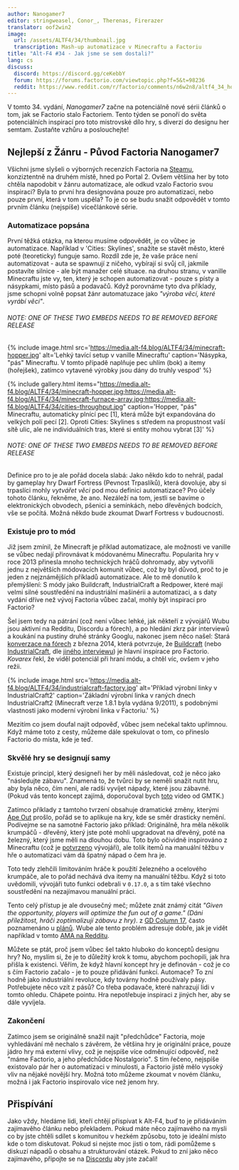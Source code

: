 ```yaml
---
author: Nanogamer7
editor: stringweasel, Conor_, Therenas, Firerazer
translator: oof2win2
image:
  url: /assets/ALTF4/34/thumbnail.jpg
  transcription: Mash-up automatizace v Minecraftu a Factoriu
title: "Alt-F4 #34 - Jak jsme se sem dostali?"
lang: cs
discuss:
  discord: https://discord.gg/ceKebbY
  forum: https://forums.factorio.com/viewtopic.php?f=5&t=98236
  reddit: https://www.reddit.com/r/factorio/comments/n6w2n8/altf4_34_how_did_we_get_here/
---
```


V tomto 34. vydání, *Nanogamer7* začne na potenciálně nové sérii článků o tom, jak se Factorio stalo Factoriem. Tento týden se ponoří do světa potenciálních inspirací pro toto mistrovské dílo hry, s diverzí do designu her semtam. Zustaňte vzhůru a poslouchejte!


## Nejlepší z Žánru - Původ Factoria <author>Nanogamer7</author>

Všichni jsme slyšeli o výborných recenzích Factoria na [Steamu](https://steamdb.info/stats/gameratings/), konziztentně na druhém místě, hned po Portal 2. Ovšem většina her by toto chtěla napodobit v žánru automatizace, ale odkud vzalo Factorio svou inspiraci? Byla to první hra designována pouze pro automatizaci, nebo pouze první, která v tom uspěla? To je co se budu snažit odpovědět v tomto prvním článku  (nejspíše) vícečlánkové série.

### Automatizace popsána

První těžká otázka, na kterou musíme odpovědět, je co vůbec je automatizace. Například v 'Cities: Skylines', snažíte se stavět město, které poté (teoreticky) funguje samo. Rozdíl zde je, že vaše práce není automatizovat - auta se spawnují z ničeho, vybírají si svůj cíl, jakmile postavíte silnice - ale být manažer celé situace. na druhou stranu, v vanille Minecraftu jste vy, ten, který je schopen automatizovat - pouze s písty a násypkami, místo pásů a podavačů.  Když porovnáme tyto dva příklady, jsme schopni volně popsat žánr automatuzace jako *"výroba věcí, které vyrábí věci"*.

###### NOTE: ONE OF THESE TWO EMBEDS NEEDS TO BE REMOVED BEFORE RELEASE

{% include image.html src='https://media.alt-f4.blog/ALTF4/34/minecraft-hopper.jpg' alt='Lehký tavící setup v vanille Minecraftu' caption='Násypka, "pás" Minecraftu. V tomto případě naplňuje pec uhlím (bok) a itemy (hořejšek), zatímco vytavené výrobky jsou dány do truhly vespod' %}

{% include gallery.html items="https://media.alt-f4.blog/ALTF4/34/minecraft-hopper.jpg;https://media.alt-f4.blog/ALTF4/34/minecraft-furnace-array.jpg;https://media.alt-f4.blog/ALTF4/34/cities-throughput.jpg" caption='Hopper, "pás" Minecraftu, automaticky plnící pec [1], která může být expandována do velkých polí pecí [2]. Oproti Cities: Skylines s středem na propustnost vaší sítě ulic, ale ne individuálních tras, které si entity mohou vybrat [3]' %}

###### NOTE: ONE OF THESE TWO EMBEDS NEEDS TO BE REMOVED BEFORE RELEASE

Definice pro to je ale pořád docela slabá: Jako někdo kdo to nehrál, padal by gameplay hry Dwarf Fortress (Pevnost Trpaslíků), která dovoluje, aby si trpaslíci mohly *vytvářet věci* pod mou definici automatizace? Pro účely tohoto článku, řekněme, že ano. Nezáleží na tom, jestli se bavíme o elektronických obvodech, pšenici a semínkách, nebo dřevěných bodcích, vše se počítá. Možná někdo bude zkoumat Dwarf Fortress v budoucnosti.

### Existuje pro to mód

Již jsem zmínil, že Minecraft je příklad automatizace, ale možnosti ve vanille se vůbec nedají přirovnávat k módovanému Minecraftu. Popularita hry v roce 2013 přinesla mnoho technických hráčů dohromady, aby vytvořili jednu z největších módovacích komunit vůbec, což by byl důvod, proč to je jeden z nejznámějších příkladů automatizace. Ale to mě donutilo k přemýšlení: S módy jako Buildcraft, IndustrialCraft a Redpower, které mají velmi silné soustředění na industriální mašinérii a automatizaci, a s daty vydání dříve než vývoj Factoria vůbec začal, mohly být inspirací pro Factorio?

Šel jsem tedy na pátrání (což není vůbec lehké, jak někteří z vývojářů Wubu jsou aktivní na Redditu, Discordu a fórech), a po hledání zkrz pár interviewů a koukání na pustiny druhé stránky Googlu, nakonec jsem něco našel: Stará [konverzace na fórech](https://forums.factorio.com/viewtopic.php?f=5&t=3026) z března 2014, která potvrzuje, že [Buildcraft](https://sourceforge.net/projects/buildcraft/) (nebo [IndustrialCraft](https://www.industrial-craft.net/), dle [jiného interviewu](https://youtu.be/zdttvM3dwPk?t=77)) je hlavní inspirace pro Factorio. *Kovarex* řekl, že viděl potenciál při hraní módu, a chtěl víc, ovšem v jeho režii.

{% include image.html src='https://media.alt-f4.blog/ALTF4/34/industrialcraft-factory.jpg' alt='Příklad výrobní linky v IndustrialCraft2' caption='Základní výrobní linka v raných dnech IndustrialCraft2 (Minecraft verze 1.8.1 byla vydána 9/2011), s podobnými vlastnosti jako moderní výrobní linka v Factoriu.' %}

Mezitím co jsem doufal najít odpověď, vůbec jsem nečekal takto upřímnou. Když máme toto z cesty, můžeme dále spekulovat o tom, co přineslo Factorio do místa, kde je teď.

### Skvělé hry se designují samy

Existuje principl, který designeři her by měli následovat, což je něco jako "následujte zábavu". Znamená to, že tvůrci by se neměli snažit nutit hru, aby byla něco, čím není, ale radši vyvíjet nápady, které jsou zábavné. (Pokud vás tento koncept zajímá, doporučoval bych [toto](https://youtu.be/kMDe7_YwVKI) video od GMTK.)

Zatímco příklady z tamtoho tvrzení obsahuje dramatické změny, kterými [Ape Out](https://en.wikipedia.org/wiki/Ape_Out) prošlo, pořád se to aplikuje na kry, kde se směr drasticky nemění. Podívejme se na samotné Factorio jako příklad: Originálně, hra měla několik krumpáčů - dřevěný, který jste poté mohli upgradovat na dřevěný, poté na železný, který jsme měli na dlouhou dobu. Toto bylo očividně inspirováno z Minecraftu (což je [potvrzeno](factorio.com/blog/post/fff-266) vývojáři), ale tolik itemů na manuální těžbu v hře o automatizaci vám dá špatný nápad o čem hra je.

Toto tedy zlehčili limitováním hráče k použití železného a ocelového krumpáče, ale to pořád nechává dva itemy na manuální těžbu. Když si toto uvědomili, vývojáři tuto funkci odebrali v `0.17.0`, a s tím také všechno soustředění na nezajímavou manuální práci.

Tento celý přístup je ale dvousečný meč; můžete znát známý citát *"Given the opportunity, players will optimize the fun out of a game." (Dáni příležitost, hráči zoptimalizují zábavu z hry)*. z [GD Column 17](https://www.designer-notes.com/?p=369), často poznamenáno u [plánů](https://alt-f4.blog/ALTF4-22/). Wube ale tento problém adresuje dobře, jak je vidět například v tomto [AMA na Redditu](https://www.reddit.com/r/factorio/comments/in5d3i/developer_technicaloriented_ama/g45ay4e/).

Můžete se ptát, proč jsem vůbec šel takto hluboko do konceptů designu hry? No, myslím si, že je to důležitý krok k tomu, abychom pochopili, jak hra přišla k existenci. Věřím, že když hlavní koncept hry je definován - což je co s čím Factorio začalo - je to pouze přidávání funkcí. Automace? To zní hodně jako industriální revoluce, kdy továrny hodně používaly pásy. Potřebujete něco vzít z pásů? Co třeba podavače, které nahrazují lidi v tomto ohledu. Chápete pointu. Hra nepotřebuje inspiraci z jiných her, aby se dále vyvíjela.

### Zakončení

Zatímco jsem se originálně snažil najít "předchůdce" Factoria, moje vyhledávání mě nechalo s závěrem, že většina hry je originální práce, pouze jádro hry má externí vlivy, což je nejspíše více odměnující odpověď, než "máme Factorio, a jeho předchůdce Nostalgorio". S tím řečeno, nejspíše existovalo pár her o automatizaci v minulosti, a Factorio jistě mělo vysoký vliv na nějaké novější hry. Možná toto můžeme zkoumat v novém článku, možná i jak Factorio inspirovalo více než jenom hry.

## Přispívání

Jako vždy, hledáme lidi, kteří chtějí přispívat k Alt-F4, buď to je přidáváním zajímavěho článku nebo překladem. Pokud máte něco zajímavého na mysli co by jste chtěli sdílet s komunitou v hezkém způsobu, toto je ideální místo kde o tom diskutovat. Pokud si nejste moc jisti o tom, rádi pomůžeme s diskuzí nápadů o obsahu a strukturování otázek. Pokud to zní jako něco zajímavého, připojte se na [Discordu](https://discord.gg/nxnCFkb) aby jste začali!